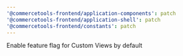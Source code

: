 ```yaml
---
'@commercetools-frontend/application-components': patch
'@commercetools-frontend/application-shell': patch
'@commercetools-frontend/constants': patch
---
```


Enable feature flag for Custom Views by default
